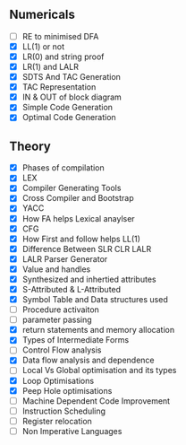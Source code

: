 ## Numericals 
- [ ] RE to minimised DFA
- [x] LL(1) or not
- [x] LR(0) and string proof
- [x] LR(1) and LALR
- [x] SDTS And TAC Generation
- [x] TAC Representation
- [x] IN & OUT of block diagram
- [x] Simple Code Generation
- [x] Optimal Code Generation

## Theory
- [x] Phases of compilation
- [x] LEX
- [x] Compiler Generating Tools
- [x] Cross Compiler and Bootstrap
- [x] YACC
- [x] How FA helps Lexical anaylser
- [x] CFG
- [x] How First and follow helps LL(1)
- [x] Difference Between SLR CLR LALR
- [x] LALR Parser Generator
- [x] Value and handles
- [x] Synthesized and inhertied attributes
- [x] S-Attributed & L-Attributed
- [x] Symbol Table and Data structures used
- [ ] Procedure activaiton
- [ ] parameter passing
- [x] return statements and memory allocation
- [x] Types of Intermediate Forms
- [ ] Control Flow analysis
- [x] Data flow analysis and dependence
- [ ] Local Vs Global optimisation and its types
- [x] Loop Optimisations
- [x] Peep Hole optimisations
- [ ] Machine Dependent Code Improvement
- [ ] Instruction Scheduling
- [ ] Register relocation
- [ ] Non Imperative Languages